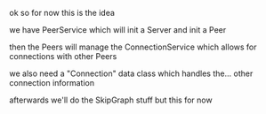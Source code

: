 ok so for now this is the idea

we have PeerService which will init a Server and init a Peer

then the Peers will manage the ConnectionService which allows for connections with other Peers

we also need a "Connection" data class which handles the... other connection information

afterwards we'll do the SkipGraph stuff but this for now